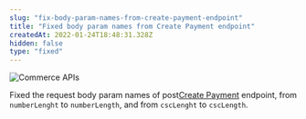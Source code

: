 ```yaml
---
slug: "fix-body-param-names-from-create-payment-endpoint"
title: "Fixed body param names from Create Payment endpoint"
createdAt: 2022-01-24T18:48:31.328Z
hidden: false
type: "fixed"
---
```


![Commerce APIs](https://img.shields.io/badge/-Commerce%20APIs-brightgreen)

Fixed the request body param names of <span class="api pg-type type-post">post</span>[Create Payment](https://developers.vtex.com/vtex-rest-api/reference/payment-flow#createpayment) endpoint, from `numberLenght` to `numberLength`, and from `cscLenght` to `cscLength`.
